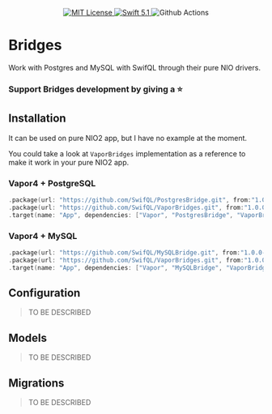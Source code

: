 <p align="center">
    <a href="LICENSE">
        <img src="https://img.shields.io/badge/license-MIT-brightgreen.svg" alt="MIT License">
    </a>
    <a href="https://swift.org">
        <img src="https://img.shields.io/badge/swift-5.1-brightgreen.svg" alt="Swift 5.1">
    </a>
    <img src="https://img.shields.io/github/workflow/status/SwifQL/Bridges/test" alt="Github Actions">
</p>

# Bridges

Work with Postgres and MySQL with SwifQL through their pure NIO drivers.

### Support Bridges development by giving a ⭐️

## Installation

It can be used on pure NIO2 app, but I have no example at the moment.

You could take a look at `VaporBridges` implementation as a reference to make it work in your pure NIO2 app.

### Vapor4 + PostgreSQL
```swift
.package(url: "https://github.com/SwifQL/PostgresBridge.git", from:"1.0.0-beta.1"),
.package(url: "https://github.com/SwifQL/VaporBridges.git", from:"1.0.0-beta.1"),
.target(name: "App", dependencies: ["Vapor", "PostgresBridge", "VaporBridges"]),
```

### Vapor4 + MySQL
```swift
.package(url: "https://github.com/SwifQL/MySQLBridge.git", from:"1.0.0-beta.1"),
.package(url: "https://github.com/SwifQL/VaporBridges.git", from:"1.0.0-beta.1"),
.target(name: "App", dependencies: ["Vapor", "MySQLBridge", "VaporBridges"]),
```

## Configuration

> TO BE DESCRIBED

## Models

> TO BE DESCRIBED

## Migrations

> TO BE DESCRIBED
